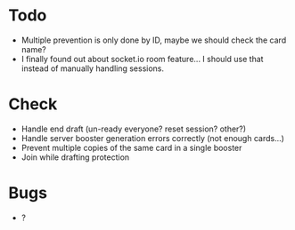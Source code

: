 # Todo
 * Multiple prevention is only done by ID, maybe we should check the card name?
 * I finally found out about socket.io room feature... I should use that instead of manually handling sessions.
 
# Check
 * Handle end draft (un-ready everyone? reset session? other?)
 * Handle server booster generation errors correctly (not enough cards...)
 * Prevent multiple copies of the same card in a single booster
 * Join while drafting protection
 
# Bugs
 * ?
